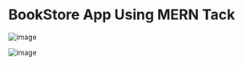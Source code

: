 # BookStore App Using MERN Tack

![image](https://github.com/user-attachments/assets/c280b1a6-1007-4f47-b711-12668777540f)

![image](https://github.com/user-attachments/assets/0f388b4a-3a52-49be-a3e8-163de5bbb0f3)



